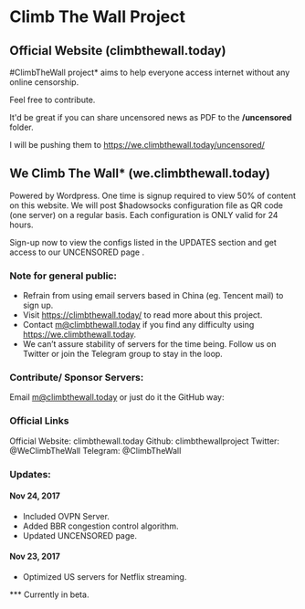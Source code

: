 # Climb The Wall Project

## Official Website (climbthewall.today)

#ClimbTheWall project* aims to help everyone access internet without any online censorship. 

Feel free to contribute.

It'd be great if you can share uncensored news as PDF to the **/uncensored** folder. 

I will be pushing them to https://we.climbthewall.today/uncensored/

## We Climb The Wall* (we.climbthewall.today)

Powered by Wordpress. One time is signup required to view 50% of content on this website. We will post $hadowsocks configuration file as QR code (one server) on a regular basis. Each configuration is ONLY valid for 24 hours.

Sign-up now to view the configs listed in the UPDATES section and get access to our UNCENSORED page . 

### Note for general public:

* Refrain from using email servers based in China (eg. Tencent mail) to sign up.
* Visit https://climbthewall.today/ to read more about this project.
* Contact m@climbthewall.today if you find any difficulty using https://we.climbthewall.today.
* We can’t assure stability of servers for the time being. Follow us on Twitter or join the Telegram group to stay in the loop.

### Contribute/ Sponsor Servers:

Email m@climbthewall.today or just do it the GitHub way:

### Official Links

Official Website: climbthewall.today
Github: climbthewallproject
Twitter: @WeClimbTheWall
Telegram: @ClimbTheWall

### Updates:

#### Nov 24, 2017

* Included OVPN Server.
* Added BBR congestion control algorithm.
* Updated UNCENSORED page.

#### Nov 23, 2017

* Optimized US servers for Netflix streaming.


*** Currently in beta.
